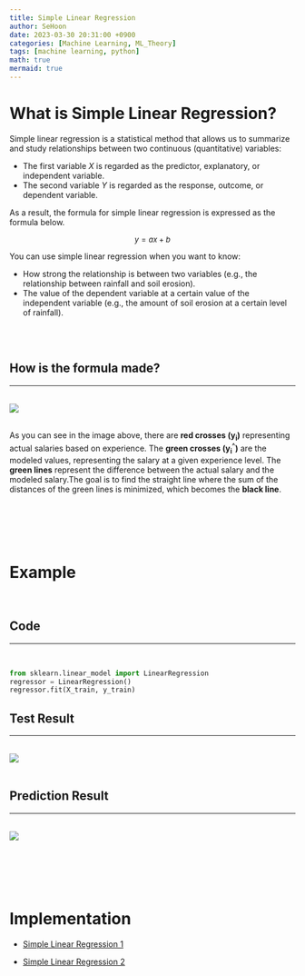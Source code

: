 ```yaml
---
title: Simple Linear Regression
author: SeHoon
date: 2023-03-30 20:31:00 +0900
categories: [Machine Learning, ML_Theory]
tags: [machine learning, python]
math: true
mermaid: true
---
```


# What is Simple Linear Regression?
Simple linear regression is a statistical method that allows us to summarize and study relationships between two continuous (quantitative) variables:<br>
+ The first variable $X$ is regarded as the predictor, explanatory, or independent variable.
+ The second variable $Y$ is regarded as the response, outcome, or dependent variable.

As a result, the formula for simple linear regression is expressed as the formula below.

<center>
<font size="2"> 

$y = ax + b$

</font>
</center>
You can use simple linear regression when you want to know:<br>

+ How strong the relationship is between two variables (e.g., the relationship between rainfall and soil erosion).<br>
+ The value of the dependent variable at a certain value of the independent variable (e.g., the amount of soil erosion at a certain level of rainfall).

<br>
<br>


## How is the formula made?
---
<br>
<img src="https://user-images.githubusercontent.com/28240052/228837755-7d5f25f7-6019-40f0-ad0f-2dc8ea71eaaf.png"><br><br>

As you can see in the image above, there are **red crosses (y<sub>i</sub>)** representing actual salaries based on experience. The **green crosses (y<sub>i</sub><sup>^</sup>)** are the modeled values, representing the salary at a given experience level. The **green lines** represent the difference between the actual salary and the modeled salary.The goal is to find the straight line where the sum of the distances of the green lines is minimized, which becomes the **black line**.


<br><br><br><br>

# Example<br>
<br>

## Code
---
<br>

```py
from sklearn.linear_model import LinearRegression
regressor = LinearRegression()
regressor.fit(X_train, y_train)
```

## Test Result
---
<br>

<img src="https://user-images.githubusercontent.com/28240052/228832522-e0c51a1d-e67b-46e3-91e7-be3f0585c228.png">
<br><br>

## Prediction Result
---
<br>
<img src="https://user-images.githubusercontent.com/28240052/228832697-0753bf0b-877b-46e2-9578-91ce5208f19e.png">


<br><br><br><br>

# Implementation
+ [Simple Linear Regression 1](https://github.com/csh970605/TensorFlow-2.0-Practical/blob/main/Section%202/Develop_A_Single_Neuron_Model_to_Convert_C_to_F.ipynb) 

+ [Simple Linear Regression 2](https://github.com/csh970605/Machine-LearningA-Z/tree/main/Part%202%20-%20Regression/Section%204%20-%20Simple%20Linear%20Regression/Python)